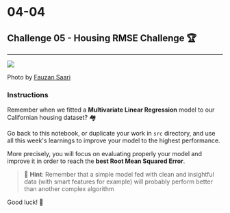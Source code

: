 # 04-04

## Challenge 05 - Housing RMSE Challenge 🏆

---

![](https://webdata-solutions.com/wp-content/uploads/2018/12/header-voting-for-blackbee-german-ecommerce-awards.jpg)

Photo by [Fauzan Saari](https://unsplash.com/@fznsr_)

### Instructions

Remember when we fitted a **Multivariate Linear Regression** model to our Californian housing dataset? 🏘

Go back to this notebook, or duplicate your work in `src` directory, and use all this week's learnings to improve your model to the highest performance.

More precisely, you will focus on evaluating properly your model and improve it in order to reach the **best Root Mean Squared Error**.

> 🔦 **Hint**: Remember that a simple model fed with clean and insightful data (with smart features for example) will probably perform better than another complex algorithm

Good luck! 👊
